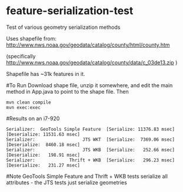 feature-serialization-test
==========================

Test of various geometry serialization methods

Uses shapefile from: http://www.nws.noaa.gov/geodata/catalog/county/html/county.htm

(specifically http://www.nws.noaa.gov/geodata/catalog/county/data/c_03de13.zip )

Shapefile has ~31k features in it.

#To Run
Download shape file, unzip it somewhere, and edit the main method in App.java to point to the shape file.  Then

```
mvn clean compile
mvn exec:exec
```


#Results on an i7-920
``` 
Serializer:  GeoTools Simple Feature  [Serialize: 11376.83 msec][Deserialize: 11531.63 msec]
Serializer:                  JTS WKT  [Serialize:  7369.06 msec][Deserialize:  8460.18 msec]
Serializer:                  JTS WKB  [Serialize:   252.66 msec][Deserialize:   198.91 msec]
Serializer:             Thrift + WKB  [Serialize:   296.23 msec][Deserialize:   231.27 msec]
```

#Note
GeoTools Simple Feature and Thrift + WKB tests serialize all attributes  - the JTS tests just serialize geometries
